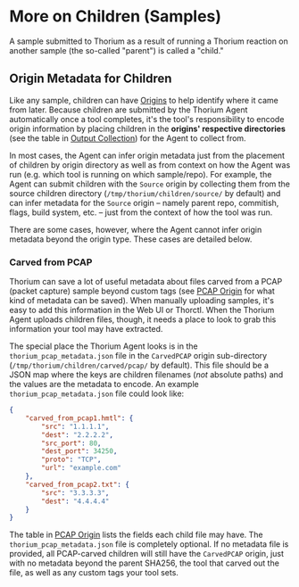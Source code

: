 # More on Children (Samples)

A sample submitted to Thorium as a result of running a Thorium reaction on another sample (the so-called "parent") is called a "child."

## Origin Metadata for Children

Like any sample, children can have [Origins](../users/uploading_files.md#file-origins) to help identify where it came from later.
Because children are submitted by the Thorium Agent automatically once a tool completes, it's the tool's responsibility to encode
origin information by placing children in the **origins' respective directories** (see the table in
[Output Collection](./configuring_images.md#output-collection)) for the Agent to collect from.

In most cases, the Agent can infer origin metadata just from the placement of children by origin directory as well as from context
on how the Agent was run (e.g. which tool is running on which sample/repo). For example, the Agent can submit children with the `Source`
origin by collecting them from the source children directory (`/tmp/thorium/children/source/` by default) and can infer metadata for
the `Source` origin – namely parent repo, commitish, flags, build system, etc. – just from the context of how the tool was run.

There are some cases, however, where the Agent cannot infer origin metadata beyond the origin type. These cases are detailed below.

### Carved from PCAP

Thorium can save a lot of useful metadata about files carved from a PCAP (packet capture) sample beyond custom tags
(see [PCAP Origin](../users/uploading_files.md#pcap) for what kind of metadata can be saved). When manually uploading samples, it's
easy to add this information in the Web UI or Thorctl. When the Thorium Agent uploads children files, though, it needs a place
to look to grab this information your tool may have extracted.

The special place the Thorium Agent looks is in the `thorium_pcap_metadata.json` file in the `CarvedPCAP` origin sub-directory
(`/tmp/thorium/children/carved/pcap/` by default). This file should be a JSON map where the keys are children filenames (*not* absolute
paths) and the values are the metadata to encode. An example `thorium_pcap_metadata.json` file could look like:

```JSON
{
    "carved_from_pcap1.hmtl": {
        "src": "1.1.1.1",
        "dest": "2.2.2.2",
        "src_port": 80,
        "dest_port": 34250,
        "proto": "TCP",
        "url": "example.com"
    },
    "carved_from_pcap2.txt": {
        "src": "3.3.3.3",
        "dest": "4.4.4.4"
    }
}
```

The table in [PCAP Origin](../users/uploading_files.md#pcap) lists the fields each child file may have. The `thorium_pcap_metadata.json` file
is completely optional. If no metadata file is provided, all PCAP-carved children will still have the `CarvedPCAP` origin, just with no
metadata beyond the parent SHA256, the tool that carved out the file, as well as any custom tags your tool sets.
